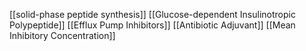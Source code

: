 [[solid-phase peptide synthesis]]
[[Glucose-dependent Insulinotropic Polypeptide]]
[[Efflux Pump Inhibitors]]
[[Antibiotic Adjuvant]]
[[Mean Inhibitory Concentration]]

